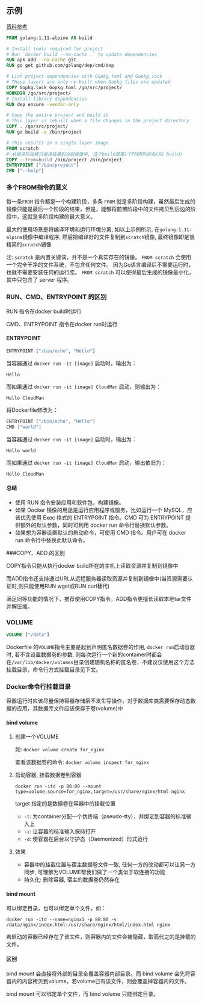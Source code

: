 ## 示例

[资料参考](https://docs.docker.com/develop/develop-images/dockerfile_best-practices/)

```dockerfile
FROM golang:1.11-alpine AS build

# Install tools required for project
# Run `docker build --no-cache .` to update dependencies
RUN apk add --no-cache git
RUN go get github.com/golang/dep/cmd/dep

# List project dependencies with Gopkg.toml and Gopkg.lock
# These layers are only re-built when Gopkg files are updated
COPY Gopkg.lock Gopkg.toml /go/src/project/
WORKDIR /go/src/project/
# Install library dependencies
RUN dep ensure -vendor-only

# Copy the entire project and build it
# This layer is rebuilt when a file changes in the project directory
COPY . /go/src/project/
RUN go build -o /bin/project

# This results in a single layer image
FROM scratch
# 从编译阶段拷贝编译结果到当前镜像中, 这个build是第1个FROM的别名(AS build) 
COPY --from=build /bin/project /bin/project
ENTRYPOINT ["/bin/project"]
CMD ["--help"]
```

### 多个FROM指令的意义

每一条`FROM` 指令都是一个构建阶段，多条 `FROM` 就是多阶段构建，虽然最后生成的镜像只能是最后一个阶段的结果，但是，能够将前置阶段中的文件拷贝到后边的阶段中，这就是多阶段构建的最大意义。

最大的使用场景是将编译环境和运行环境分离, 如以上示例所示, 在`golang:1.11-alpine`镜像中编译程序, 然后把编译好的文件复制到`scratch`镜像, 最终镜像即是很精简的`scratch`镜像

注: `scratch` 是内置关键词，并不是一个真实存在的镜像。 `FROM scratch` 会使用一个完全干净的文件系统，不包含任何文件。 因为Go语言编译后不需要运行时，也就不需要安装任何的运行库。 `FROM scratch` 可以使得最后生成的镜像最小化，其中只包含了 server 程序。

### RUN、CMD、ENTRYPOINT 的区别

RUN 指令在docker build时运行

CMD、ENTRYPOINT 指令在docker run时运行

#### ENTRYPOINT

```bash
ENTRYPOINT ["/bin/echo", "Hello"]  
```

当容器通过 `docker run -it [image]` 启动时，输出为：

```undefined
Hello
```

而如果通过 `docker run -it [image] CloudMan` 启动，则输出为：

```undefined
Hello CloudMan
```

将Dockerfile修改为：

```objectivec
ENTRYPOINT ["/bin/echo", "Hello"]  
CMD ["world"]
```

当容器通过 `docker run -it [image]` 启动时，输出为：

```undefined
Hello world
```

而如果通过 `docker run -it [image] CloudMan` 启动，输出依旧为：

```undefined
Hello CloudMan
```

#### 总结

- 使用 RUN 指令安装应用和软件包，构建镜像。
- 如果 Docker 镜像的用途是运行应用程序或服务，比如运行一个 MySQL，应该优先使用 Exec 格式的 ENTRYPOINT 指令。CMD 可为 ENTRYPOINT 提供额外的默认参数，同时可利用 docker run 命令行替换默认参数。
- 如果想为容器设置默认的启动命令，可使用 CMD 指令。用户可在 docker run 命令行中替换此默认命令。

###COPY、ADD 的区别

COPY指令只能从执行docker build所在的主机上读取资源并复制到镜像中

而ADD指令还支持通过URL从远程服务器读取资源并复制到镜像中(当资源需要认证时,则只能使用RUN wget或RUN curl替代)

满足同等功能的情况下，推荐使用COPY指令。ADD指令更擅长读取本地tar文件并解压缩。

### VOLUME

```dockerfile
VOLUME ["/data"]
```

Dockerfile 的`VOLUME`指令主要是起到声明匿名数据卷的作用, `docker run`启动容器时, 若不含设置数据卷的参数, 则每次运行一个新的container时都会在`/var/lib/docker/volumes`目录创建随机名称的匿名卷，不建议仅使用这个方法挂载目录，命令行方式挂载目录见下文。

### Docker命令行挂载目录

​	容器运行时应该尽量保持容器存储层不发生写操作，对于数据库类需要保存动态数据的应用，其数据库文件应该保存于卷(volume)中

#### bind volume

1. 创建一个VOLUME

   如: `docker volume create for_nginx`

   查看该数据卷的命令: `docker volume inspect for_nginx`

2. 启动容器, 挂载数据卷到容器

   `docker run -itd -p 88:80 --mount type=volume,source=for_nginx,target=/usr/share/nginx/html nginx`

   target 指定的是数据卷在容器中的挂载位置
   
   - `-t`: 为container分配一个伪终端（pseudo-tty），并绑定到容器的标准输入上
   - `-i`: 让容器的标准输入保持打开
   - `-d`: 使容器在后台以守护态（Daemonized）形式运行
   
3. 效果

   - 容器中的挂载位置与宿主数据卷文件一致, 任何一方的改动都可以让另一方同步, 可理解为VOLUME帮我们做了一个类似于软连接的功能
   - 持久化: 删除容器, 宿主的数据卷仍然存在

#### bind mount

可以绑定目录，也可以绑定单个文件，如：

`docker run -itd --name=nginx1 -p 88:80 -v /data/nginx/index.html:/usr/share/nginx/html/index.html nginx`

若启动的容器已经存在了该文件，则容器内的文件会被隐藏，取而代之的是挂载的文件。

#### 区别

bind mount 会直接将外部的目录全覆盖容器内部目录。而 bind volume 会先将容器内的内容拷贝到volume，若volume已有该文件，则会覆盖掉容器内的文件。

bind mount 可以绑定单个文件，而 bind volume 只能绑定目录。